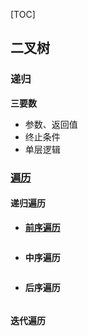 [TOC]

## 二叉树

### 递归
**三要数**
- 参数、返回值
- 终止条件
- 单层逻辑

### [遍历](./二叉树遍历/main.go)
#### 递归遍历
- [**前序遍历**](./二叉树遍历/main.go#L16)
```go

```
- **中序遍历**
```go

```
- **后序遍历**
```go

```

#### 迭代遍历